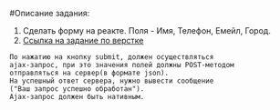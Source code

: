 #Описание задания:

1. Сделать форму на реакте. Поля - Имя, Телефон, Емейл, Город.
2. [Ссылка на задание по верстке](https://github.com/ilyuhin-s/open-broker-test/tree/master/Gallery)

````
По нажатию на кнопку submit, должен осуществляться 
ajax-запрос, при это значения полей должны POST-методом
отправляться на сервер(в формате json). 
На успешный ответ сервера, нужно вывести сообщение
("Ваш запрос успешно обработан"). 
Ajax-запрос должен быть нативным.
````